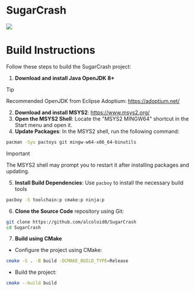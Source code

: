# SugarCrash

![](readme-src/demonstration.gif)

# Build Instructions

Follow these steps to build the SugarCrash project:

1. **Download and install Java OpenJDK 8+**
> [!TIP]
> Recommended OpenJDK from Eclipse Adoptium: https://adoptium.net/
2. **Download and install MSYS2**: https://www.msys2.org/
3. **Open the MSYS2 Shell**: Locate the "MSYS2 MINGW64" shortcut in the Start menu and open it.
4. **Update Packages**: In the MSYS2 shell, run the following command:
```sh
pacman -Syu pactoys git mingw-w64-x86_64-binutils
```
> [!IMPORTANT]
> The MSYS2 shell may prompt you to restart it after installing packages and updating.
5. **Install Build Dependencies**: Use `pacboy` to install the necessary build tools
```sh
pacboy -S toolchain:p cmake:p ninja:p
```
6. **Clone the Source Code** repository using Git:
```sh
git clone https://github.com/alcoloid0/SugarCrash
cd SugarCrash
```
7. **Build using CMake**
- Configure the project using CMake:
```sh
cmake -S . -B build -DCMAKE_BUILD_TYPE=Release
```
- Build the project:
```sh
cmake --build build
```
